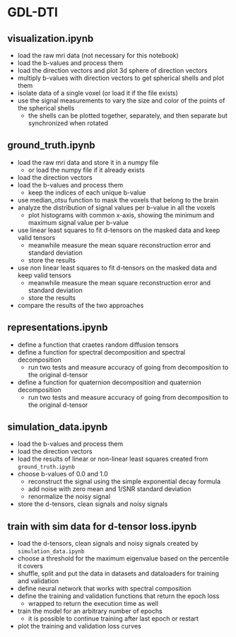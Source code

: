 # GDL-DTI

## visualization.ipynb

- load the raw mri data (not necessary for this notebook)
- load the b-values and process them
- load the direction vectors and plot 3d sphere of direction vectors
- multiply b-values with direction vectors to get spherical shells and plot them
- isolate data of a single voxel (or load it if the file exists)
- use the signal measurements to vary the size and color of the points of the spherical shells
    - the shells can be plotted together, separately, and then separate but synchronized when rotated

## ground_truth.ipynb

- load the raw mri data and store it in a numpy file
    - or load the numpy file if it already exists
- load the direction vectors
- load the b-values and process them
    - keep the indices of each unique b-value
- use median_otsu function to mask the voxels that belong to the brain
- analyze the distribution of signal values per b-value in all the voxels
    - plot histograms with common x-axis, showing the minimum and maximum signal value per b-value
- use linear least squares to fit d-tensors on the masked data and keep valid tensors
    - meanwhile measure the mean square reconstruction error and standard deviation
    - store the results
- use non linear least squares to fit d-tensors on the masked data and keep valid tensors
    - meanwhile measure the mean square reconstruction error and standard deviation
    - store the results
- compare the results of the two approaches

## representations.ipynb

- define a function that craetes random diffusion tensors
- define a function for spectral decomposition and spectral decomposition
    - run two tests and measure accuracy of going from decomposition to the original d-tensor
- define a function for quaternion decomposition and quaternion decomposition
    - run two tests and measure accuracy of going from decomposition to the original d-tensor

## simulation_data.ipynb

- load the b-values and process them
- load the direction vectors
- load the results of linear or non-linear least squares created from `ground_truth.ipynb`
- choose b-values of 0.0 and 1.0
    - reconstruct the signal using the simple exponential decay formula
    - add noise with zero mean and 1/SNR standard deviation
    - renormalize the noisy signal
- store the d-tensors, clean signals and noisy signals

## train with sim data for d-tensor loss.ipynb

- load the d-tensors, clean signals and noisy signals created by `simulation_data.ipynb`
- choose a threshold for the maximum eigenvalue based on the percentile it covers
- shuffle, split and put the data in datasets and dataloaders for training and validation
- define neural network that works with spectral composition
- define the training and validation functions that return the epoch loss
    - wrapped to return the execution time as well
- train the model for an arbitrary number of epochs
    - it is possible to continue training after last epoch or restart
- plot the training and validation loss curves

